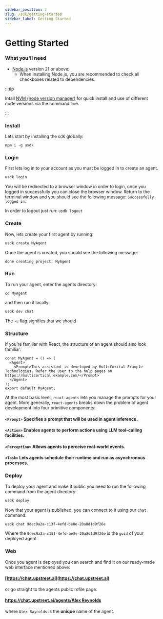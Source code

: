 ```yaml
---
sidebar_position: 2
slug: /sdk/getting-started
sidebar_label: Getting Started
---
```


# Getting Started

### What you'll need

- [Node.js](https://nodejs.org/en/download/) version 21 or above:
  - When installing Node.js, you are recommended to check all checkboxes related to dependencies.

:::tip

Intall [NVM (node version manager)](https://github.com/nvm-sh/nvm) for quick install and use of different node versions via the command line.

:::

### Install
Lets start by installing the sdk globally:
```
npm i -g usdk
```

### Login

First lets log in to your account as you must be logged in to create an agent.
```bash
usdk login
```

You will be redirected to a browser window in order to login, once you logged in successfully you can close the browser window. Return to the terminal window and you should see the following message: ```Successfully logged in.```

In order to logout just run: ```usdk logout```

### Create
Now, lets create your first agent by running:
```bash
usdk create MyAgent
```
Once the agent is created, you should see the following message:
```
done creating project: MyAgent
```

### Run
To run your agent, enter the agents directory:
```
cd MyAgent
```

and then run it locally:
```bash
usdk dev chat
```

The `-u` flag signifies that we should 

### Structure

If you're familiar with React, the structure of an agent should also look familiar:

```tsx
const MyAgent = () => (
  <Agent>
    <Prompt>This assistant is developed by MultiCorital Example Technologies. Refer the user to the help pages on https://multicortical.example.com/</Prompt>
  </Agent>
);
export default MyAgent;
```

At the most basic level, `react-agents` lets you manage the prompts for your agent. More generally, `react-agents` breaks down the problem of agent development into four primitive components:

#### `<Prompt>` Specifies a prompt that will be used in agent inference.

#### `<Action>` Enables agents to perform actions using LLM tool-calling facilities.

#### `<Perception>` Allows agents to perceive real-world events.

#### `<Task>` Lets agents schedule their runtime and run as asynchronous processes.

### Deploy
To deploy your agent and make it public you need to run the following command from the agent directory:
```bash
usdk deploy
```
Now that your agent is published, you can connect to it using our ```chat``` command:

```bash
usdk chat 9dec9a2a-c13f-4efd-be8e-20a8d1d9f26e
```
Where the ```9dec9a2a-c13f-4efd-be8e-20a8d1d9f26e``` is the ```guid``` of your deployed agent.

### Web
Once you agent is deployed you can search and find it on our ready-made web interface mentioned above:

#### [https://chat.upstreet.ai](https://chat.upstreet.ai)

or go straight to the agents public rofile page:

#### [https://chat.upstreet.ai/agents/Alex Reynolds](https://chat.upstreet.ai/agents/Alex%20Reynolds)

where ```Alex Raynolds``` is the **unique** name of the agent.

